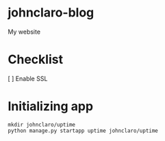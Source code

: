 # johnclaro-blog
My website

# Checklist
[ ] Enable SSL

# Initializing app

```
mkdir johnclaro/uptime
python manage.py startapp uptime johnclaro/uptime
```
